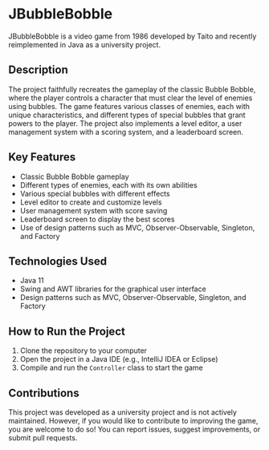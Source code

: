 # JBubbleBobble
JBubbleBobble is a video game from 1986 developed by Taito and recently reimplemented in Java as a university project.

## Description
The project faithfully recreates the gameplay of the classic Bubble Bobble, where the player controls a character that must clear the level of enemies using bubbles. The game features various classes of enemies, each with unique characteristics, and different types of special bubbles that grant powers to the player. The project also implements a level editor, a user management system with a scoring system, and a leaderboard screen.

## Key Features
- Classic Bubble Bobble gameplay
- Different types of enemies, each with its own abilities
- Various special bubbles with different effects
- Level editor to create and customize levels
- User management system with score saving
- Leaderboard screen to display the best scores
- Use of design patterns such as MVC, Observer-Observable, Singleton, and Factory

## Technologies Used
- Java 11
- Swing and AWT libraries for the graphical user interface
- Design patterns such as MVC, Observer-Observable, Singleton, and Factory

## How to Run the Project
1. Clone the repository to your computer
2. Open the project in a Java IDE (e.g., IntelliJ IDEA or Eclipse)
3. Compile and run the `Controller` class to start the game

## Contributions
This project was developed as a university project and is not actively maintained. However, if you would like to contribute to improving the game, you are welcome to do so! You can report issues, suggest improvements, or submit pull requests.